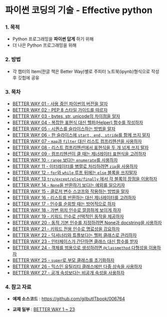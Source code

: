 # 파이썬 코딩의 기술 - Effective python

### 1. 목적

* Python 프로그래밍을 **파이썬 답게** 하기 위해 
* 더 나은 Python 프로그래밍을 위해 



### 2. 방법 

* 각 챕터의 Item(한글 책은 Better Way)별로 주피터 노트북(ipynb)형식으로 작성 후 깃헙에 공유


### 3. 목차

- [BETTER WAY 01 - 사용 중인 파이썬의 버전을 알자](https://github.com/ExcelsiorCJH/Study/blob/master/Python/Effective-python/Chap01-Pythonic_Thinking/Item01-Know_Which_Version_of_Python_You're_Using.ipynb)
- [BETTER WAY 02 - PEP 8 스타일 가이드를 따르자](https://github.com/ExcelsiorCJH/Study/blob/master/Python/Effective-python/Chap01-Pythonic_Thinking/Item02-Follow_the_PEP8_Style_Guide.ipynb)
- [BETTER WAY 03 - bytes, str, unicode의 차이점을 알자](https://github.com/ExcelsiorCJH/Study/blob/master/Python/Effective-python/Chap01-Pythonic_Thinking/Item03-Know_the_Difference_Between_bytes_str_and_unicode.ipynb)
- [BETTER WAY 04 - 복잡한 표현식 대신 헬퍼(Helper) 함수를 작성하자](https://github.com/ExcelsiorCJH/Study/blob/master/Python/Effective-python/Chap01-Pythonic_Thinking/Item04-Write_Helper_Function_Instead_of_Complex_Expressions.ipynb)
- [BETTER WAY 05 - 시퀀스를 슬라이스하는 방법을 알자](https://github.com/ExcelsiorCJH/Study/blob/master/Python/Effective-python/Chap01-Pythonic_Thinking/Item05-Know_How_to_Slice_Sequences.ipynb)
- [BETTER WAY 06 - 한 슬라이스에 `start, end, stride`를 함께 쓰지 말자](https://github.com/ExcelsiorCJH/Study/blob/master/Python/Effective-python/Chap01-Pythonic_Thinking/Item06-Avoid_Using_start_end_and_stride_in_a_Single_Slice.ipynb)
- [BETTER WAY 07 - `map`과 `filter` 대신 리스트 컴프리헨션을 사용하자](https://github.com/ExcelsiorCJH/Study/blob/master/Python/Effective-python/Chap01-Pythonic_Thinking/Item07-Use_List_Comprehensions_Instead_of_map_and_filter.ipynb)
- [BETTER WAY 08 - 리스트 컴프리헨션에서 표현식을 두 개 넘게 쓰지 말자](https://github.com/ExcelsiorCJH/Study/blob/master/Python/Effective-python/Chap01-Pythonic_Thinking/Item08-Avoid_More_Than_Two_Expressions_in_List_Comprehensions.ipynb)
- [BETTER WAY 09 - 컴프리헨션이 클 때는 제너레이터 표현식을 고려하자](https://github.com/ExcelsiorCJH/Study/blob/master/Python/Effective-python/Chap01-Pythonic_Thinking/Item09-Consider_Generator_Expressions_for_Large_Comprehensions.ipynb)
- [BETTER WAY 10 - `range` 보다는 `enumerate`를 사용하자](https://github.com/ExcelsiorCJH/Study/blob/master/Python/Effective-python/Chap01-Pythonic_Thinking/Item10-Prefer_enumerate_Over_range.ipynb)
- [BETTER WAY 11 - 이터레이터를 병렬로 처리하려면 `zip`을 사용하자](https://github.com/ExcelsiorCJH/Study/blob/master/Python/Effective-python/Chap01-Pythonic_Thinking/Item11-Use_zip_to_Process_Iterators_in_Parallel.ipynb)
- [BETTER WAY 12 - `for`와 `while` 루프 뒤에는 `else` 블록을 쓰지말자](https://github.com/ExcelsiorCJH/Study/blob/master/Python/Effective-python/Chap01-Pythonic_Thinking/Item12-Avoid_else_Blocks_After_for_and_while_Loops.ipynb)
- [BETTER WAY 13 `try/except/else/finally` 에서 각 블록의 장점을 이용하자](https://github.com/ExcelsiorCJH/Study/blob/master/Python/Effective-python/Chap01-Pythonic_Thinking/Item13-Take_Advantage_of_Each_Block_in_try-else-finally.ipynb)
- [BETTER WAY 14 - `None`을 반환하기 보다는 예외를 일으키자](https://github.com/ExcelsiorCJH/Study/blob/master/Python/Effective-python/Chap02-Functions/Item14-Prefer_Exceptions_to_Returning_None.ipynb)
- [BETTER WAY 15 - 클로저 변수 스코프와 작용하는 방법을 알자](https://github.com/ExcelsiorCJH/Study/blob/master/Python/Effective-python/Chap02-Functions/Item15-Know_How_Closures_Interact_with_Variable_Scope.ipynb)
- [BETTER WAY 16 - 리스트를 반환하는 대신 제너레이터를 고려하자](https://github.com/ExcelsiorCJH/Study/blob/master/Python/Effective-python/Chap02-Functions/Item16-Consider_Generators_Instead_of_Returning_Lists.ipynb)
- [BETTER WAY 17 - 인수를 순회할 때는 방어적으로 하자](https://github.com/ExcelsiorCJH/Study/blob/master/Python/Effective-python/Chap02-Functions/Item17-Be_Defensive_When_Iterating_Over_Arguments.ipynb)
- [BETTER WAY 18 - 가변 위치 인수로 깔끔하게 보이게 하자](https://github.com/ExcelsiorCJH/Study/blob/master/Python/Effective-python/Chap02-Functions/Item18-Reduce_Visual_Noise_with_Variable_Positional_Arguments.ipynb)
- [BETTER WAY 19 - 키워드 인수로 선택적인 동작을 제공하자](https://github.com/ExcelsiorCJH/Study/blob/master/Python/Effective-python/Chap02-Functions/Item19-Provide_Optional_Behavior_with_Keyword_Arguments.ipynb)
- [BETTER WAY 20 - 동적 기본 인수를 지정하려면 None과 docstring을 사용하자](https://github.com/ExcelsiorCJH/Study/blob/master/Python/Effective-python/Chap02-Functions/Item20-Use_None_and_Docstrings_to_Specify_Dynamic_Default_Arguments.ipynb)
- [BETTER WAY 21 - 키워드 전용 인수로 명료성을 강요하자](https://github.com/ExcelsiorCJH/Study/blob/master/Python/Effective-python/Chap02-Functions/Item21-Enforce_Clarity_with_Keyword-Only_Arguments.ipynb)
- [BETTER WAY 22 - 딕셔너리와 튜플보다는 헬퍼 클래스로 관리하자](https://github.com/ExcelsiorCJH/Study/blob/master/Python/Effective-python/Chap03-Classes_and_Inheritance/Item22-Prefer_Helper_Classes_Over_Bookkeeping_with_Dictionaries_and_Tuples.ipynb)
- [BETTER WAY 23 - 인터페이스가 간단하면 클래스 대신 함수를 받자](https://github.com/ExcelsiorCJH/Study/blob/master/Python/Effective-python/Chap03-Classes_and_Inheritance/Item23-Accept_Functions_for_Simple_Interfaces_Instead_of_Classes.ipynb)
- [BETTER WAY 24 - 객체를 범용으로 생성하려면 `@classmethod` 다형성을 이용하자](https://github.com/ExcelsiorCJH/Study/blob/master/Python/Effective-python/Chap03-Classes_and_Inheritance/Item24-Use_classmethod_Polymorphism_to_Construct_Objects_Generically.ipynb)
- [BETTER WAY 25 - `super`로 부모 클래스를 초기화하자](https://github.com/ExcelsiorCJH/Study/blob/master/Python/Effective-python/Chap03-Classes_and_Inheritance/Item25-Initialize_Parent_Classes_with_super.ipynb)
- [BETTER WAY 26 - 믹스인 유틸리티 클래스에만 다중 상속을 사용하자](https://github.com/ExcelsiorCJH/Study/blob/master/Python/Effective-python/Chap03-Classes_and_Inheritance/Item26-Use_Multiple_Inheritance_Only_for_Mix_in_Utility_Classes.ipynb)
- [BETTER WAY 27 - 공개 속성보다는 비공개 속성을 사용하자](https://github.com/ExcelsiorCJH/Study/blob/master/Python/Effective-python/Chap03-Classes_and_Inheritance/Item27-Prefer_Public_Attributes_Over_Private_Ones.ipynb)



### 4. 참고 자료 

* **예제 소스코드** : https://github.com/gilbutITbook/006764

* **교재 일부** : [BETTER WAY 1 ~ 23](https://thebook.io/006764/)

  ​

